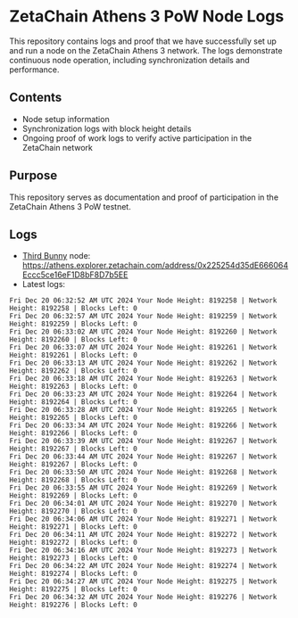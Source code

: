 # ZetaChain Athens 3 PoW Node Logs
This repository contains logs and proof that we have successfully set up and run a node on the ZetaChain Athens 3 network. The logs demonstrate continuous node operation, including synchronization details and performance.

## Contents
- Node setup information
- Synchronization logs with block height details
- Ongoing proof of work logs to verify active participation in the ZetaChain network

## Purpose
This repository serves as documentation and proof of participation in the ZetaChain Athens 3 PoW testnet.

## Logs

- [Third Bunny](https://thirdbunny.xyz/) node: https://athens.explorer.zetachain.com/address/0x225254d35dE666064Eccc5ce16eF1D8bF8D7b5EE
- Latest logs:
```
Fri Dec 20 06:32:52 AM UTC 2024 Your Node Height: 8192258 | Network Height: 8192258 | Blocks Left: 0
Fri Dec 20 06:32:57 AM UTC 2024 Your Node Height: 8192259 | Network Height: 8192259 | Blocks Left: 0
Fri Dec 20 06:33:02 AM UTC 2024 Your Node Height: 8192260 | Network Height: 8192260 | Blocks Left: 0
Fri Dec 20 06:33:07 AM UTC 2024 Your Node Height: 8192261 | Network Height: 8192261 | Blocks Left: 0
Fri Dec 20 06:33:13 AM UTC 2024 Your Node Height: 8192262 | Network Height: 8192262 | Blocks Left: 0
Fri Dec 20 06:33:18 AM UTC 2024 Your Node Height: 8192263 | Network Height: 8192263 | Blocks Left: 0
Fri Dec 20 06:33:23 AM UTC 2024 Your Node Height: 8192264 | Network Height: 8192264 | Blocks Left: 0
Fri Dec 20 06:33:28 AM UTC 2024 Your Node Height: 8192265 | Network Height: 8192265 | Blocks Left: 0
Fri Dec 20 06:33:34 AM UTC 2024 Your Node Height: 8192266 | Network Height: 8192266 | Blocks Left: 0
Fri Dec 20 06:33:39 AM UTC 2024 Your Node Height: 8192267 | Network Height: 8192267 | Blocks Left: 0
Fri Dec 20 06:33:44 AM UTC 2024 Your Node Height: 8192267 | Network Height: 8192267 | Blocks Left: 0
Fri Dec 20 06:33:50 AM UTC 2024 Your Node Height: 8192268 | Network Height: 8192268 | Blocks Left: 0
Fri Dec 20 06:33:55 AM UTC 2024 Your Node Height: 8192269 | Network Height: 8192269 | Blocks Left: 0
Fri Dec 20 06:34:01 AM UTC 2024 Your Node Height: 8192270 | Network Height: 8192270 | Blocks Left: 0
Fri Dec 20 06:34:06 AM UTC 2024 Your Node Height: 8192271 | Network Height: 8192271 | Blocks Left: 0
Fri Dec 20 06:34:11 AM UTC 2024 Your Node Height: 8192272 | Network Height: 8192272 | Blocks Left: 0
Fri Dec 20 06:34:16 AM UTC 2024 Your Node Height: 8192273 | Network Height: 8192273 | Blocks Left: 0
Fri Dec 20 06:34:22 AM UTC 2024 Your Node Height: 8192274 | Network Height: 8192274 | Blocks Left: 0
Fri Dec 20 06:34:27 AM UTC 2024 Your Node Height: 8192275 | Network Height: 8192275 | Blocks Left: 0
Fri Dec 20 06:34:32 AM UTC 2024 Your Node Height: 8192276 | Network Height: 8192276 | Blocks Left: 0
```

